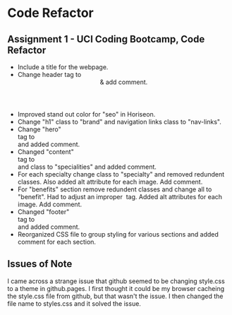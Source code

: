 # Code Refactor
## Assignment 1 - UCI Coding Bootcamp, Code Refactor

<ul>
  <li>Include a title for the webpage.</li>
  <li>Change header tag to <header> & add comment.</li>
  <li>Improved stand out color for "seo" in Horiseon.</li>
  <li>Change "h1" class to "brand" and navigation links class to "nav-links".</li>
  <li>Change "hero" <div> tag to <section> and added comment.</li>
  <li>Changed "content" <div> tag to <section> and class to "specialities" and added comment.</li>
  <li>For each specialty change class to "specialty" and removed redundent classes. Also added alt attribute for each image. Add comment.</li>
  <li>For "benefits" section remove redundent classes and change all to "benefit". Had to adjust an improper <img> tag. Added alt attributes for each image. Add comment. </li>
  <li>Changed "footer" <div> tag to <footer> and added comment.</li>
  <li>Reorganized CSS file to group styling for various sections and added comment for each section.</li>
</ul>
    
## Issues of Note
I came across a strange issue that github seemed to be changing style.css to a theme in github.pages. I first thought it could be my browser cacheing the style.css file from github, but that wasn't the issue. I then changed the file name to styles.css and it solved the issue. 
